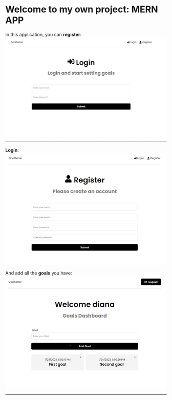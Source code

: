 # Welcome to my own project: MERN APP

In this application, you can **register**:
![Register preview](./1.jpg "Register")

**Login**:
![Login preview](./2.jpg "Login")

And add all the **goals** you have:
![Goals preview](./3.jpg "Add Goals")

---
